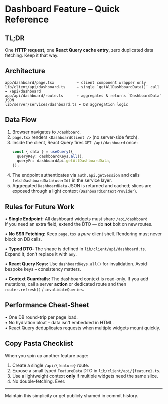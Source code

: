 # Dashboard Feature – Quick Reference

TL;DR
-----
One **HTTP request**, one **React Query cache entry**, zero duplicated data fetching. Keep it that way.

Architecture
------------
```
app/dashboard/page.tsx          ← client component wrapper only
lib/client/api/dashboard.ts     ← single `getAllDashboardData()` call → /api/dashboard
app/api/dashboard/route.ts      ← aggregates & returns `DashboardData` JSON
lib/server/services/dashboard.ts ← DB aggregation logic
```

Data Flow
---------
1. Browser navigates to `/dashboard`.
2. `page.tsx` renders `<DashboardClient />` (no server-side fetch).
3. Inside the client, React Query fires `GET /api/dashboard` once:
   ```ts
   const { data } = useQuery({
     queryKey: dashboardKeys.all(),
     queryFn: dashboardApi.getAllDashboardData,
   });
   ```
4. The endpoint authenticates via `auth.api.getSession` and calls `fetchDashboardData(userId)` in the service layer.
5. Aggregated `DashboardData` JSON is returned and cached; slices are exposed through a light context (`DashboardContextProvider`).

Rules for Future Work
---------------------
• **Single Endpoint:** All dashboard widgets must share `/api/dashboard`   
  If you need an extra field, extend the DTO — do **not** bolt on new routes.

• **No SSR Fetching:** Keep `page.tsx` a *pure* client shell. Rendering must never block on DB calls.

• **Typed DTO:** The shape is defined in `lib/client/api/dashboard.ts`. Expand it, don't replace it with `any`.

• **React Query Keys:** Use `dashboardKeys.all()` for invalidation. Avoid bespoke keys – consistency matters.

• **Context Guardrails:** The dashboard context is read-only. If you add mutations, call a server **action** or dedicated route and then `router.refresh()` / `invalidateQueries`.

Performance Cheat-Sheet
-----------------------
• One DB round-trip per page load.  
• No hydration bloat – data isn't embedded in HTML.  
• React Query deduplicates requests when multiple widgets mount quickly.

Copy Pasta Checklist
--------------------
When you spin up another feature page:
1. Create a single `/api/{feature}` route.
2. Expose a small typed `FeatureData` DTO in `lib/client/api/{feature}.ts`.
3. Use a lightweight context **only** if multiple widgets need the same slice.
4. No double-fetching. Ever.

---
Maintain this simplicity or get publicly shamed in commit history.  